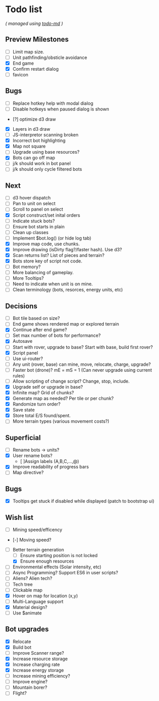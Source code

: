 # Todo list

_\( managed using [todo-md](https://github.com/Hypercubed/todo-md) \)_

## Preview Milestones
- [ ] Limit map size.
- [ ] Unit pathfinding/obsticle avoidance
- [x] End game
- [x] Confirm restart dialog
- [ ] favicon

## Bugs
- [ ] Replace hotkey help with modal dialog
- [ ] Disable hotkeys when paused dialog is shown
- [?] optimize d3 draw
- [x] Layers in d3 draw
- [ ] JS-interpretor scanning broken
- [x] Incorrect bot highlighting
- [x] Map not square
- [ ] Upgrade using base resources?
- [x] Bots can go off map
- [ ] j/k should work in bot panel
- [ ] j/k should only cycle filtered bots

## Next
- [ ] d3 hover dispatch
- [ ] Pan to unit on select
- [ ] Scroll to panel on select
- [x] Script construct/set inital orders
- [ ] Indicate stuck bots?
- [ ] Ensure bot starts in plain
- [ ] Clean up classes
- [ ] Implement $bot.log() (or hide log tab)
- [x] Improve map code, use chunks.
- [x] Improve drawing (isDirty flag?/faster hash). Use d3?
- [x] Scan returns list? List of pieces and terrain?
- [x] Bots store key of script not code.
- [ ] Bot memory?
- [ ] More balancing of gameplay.
- [ ] More Tooltips?
- [ ] Need to indicate when unit is on mine.
- [ ] Clean terminology (bots, resorces, energy units, etc)

## Decisions
- [ ] Bot tile based on size?
- [ ] End game shows rendered map or explored terrain
- [x] Continue after end game?
- [ ] Set max number of bots for performance?
- [x] Autosave
- [ ] Start with rover, upgrade to base?  Start with base, build first rover?
- [x] Script panel
- [ ] Use ui-router?
- [ ] Any unit (rover, base) can mine, move, relocate, charge, upgrade?
- [ ] Faster bot (drone)? mE = mS = 1 (Can never upgrade using current rules)
- [ ] Allow scripting of change script?  Change, stop, include.
- [x] Upgrade self or upgrade in base?
- [x] Infinite map?  Grid of chunks?
- [x] Generate map as needed? Per tile or per chunk?
- [x] Randomize turn order?
- [x] Save state
- [x] Store total E/S found/spent.
- [ ] More terrain types (various movement costs?)

## Superficial
- [ ] Rename bots -> units?
- [x] User rename bots?
  - [ ]Assign labels (A,B,C,...,@)
- [x] Improve readability of progress bars
- [ ] Map directive?

## Bugs
- [x] Tooltips get stuck if disabled while displayed (patch to bootstrap ui)

## Wish list
- [ ] Mining speed/efficency
- [-] Moving speed?
- [ ] Better terrain generation
  - [ ] Ensure starting position is not locked
  - [x] Ensure enough resources
- [ ] Environmental effects (Solar intensity, etc)
- [ ] Async Programming?  Support ES6 in user scripts?
- [ ] Aliens?  Alien tech?
- [ ] Tech tree
- [ ] Clickable map
- [x] Hover on map for location (x,y)
- [ ] Multi-Language support
- [x] Material design?
- [ ] Use $animate

## Bot upgrades
- [x] Relocate
- [x] Build bot
- [ ] Improve Scanner range?
- [x] Increase resource storage
- [x] Increase charging rate
- [x] Increase energy storage
- [ ] Increase mining efficiency?
- [ ] Improve engine?
- [ ] Mountain borer?
- [ ] Flight?
